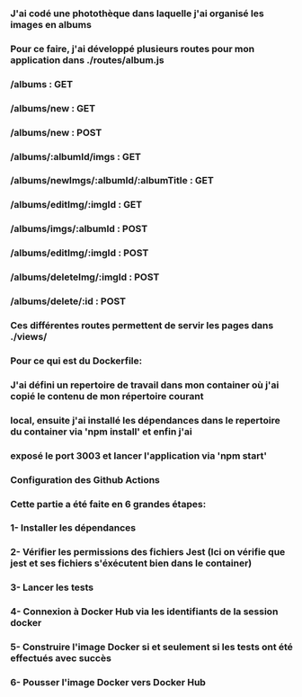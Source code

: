 ### J'ai codé une photothèque dans laquelle j'ai organisé les images en albums
### Pour ce faire, j'ai développé plusieurs routes pour mon application dans ./routes/album.js

### /albums : GET
### /albums/new : GET
### /albums/new : POST
### /albums/:albumId/imgs : GET
### /albums/newImgs/:albumId/:albumTitle : GET
### /albums/editImg/:imgId : GET
### /albums/imgs/:albumId : POST
### /albums/editImg/:imgId : POST
### /albums/deleteImg/:imgId : POST
### /albums/delete/:id : POST

### Ces différentes routes permettent de servir les pages dans ./views/

### Pour ce qui est du Dockerfile:
### J'ai défini un repertoire de travail dans mon container où j'ai copié le contenu de mon répertoire courant
### local, ensuite j'ai installé les dépendances dans le repertoire du container via 'npm install' et enfin j'ai
### exposé le port 3003 et lancer l'application via 'npm start'

### Configuration des Github Actions
### Cette partie a été faite en 6 grandes étapes:
### 1- Installer les dépendances
### 2- Vérifier les permissions des fichiers Jest (Ici on vérifie que jest et ses fichiers s'éxécutent bien dans le container)
### 3- Lancer les tests
### 4- Connexion à Docker Hub via les identifiants de la session docker
### 5- Construire l'image Docker si et seulement si les tests ont été effectués avec succès
### 6- Pousser l'image Docker vers Docker Hub